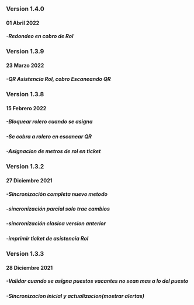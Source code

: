 ### Version 1.4.0

#### 01 Abril 2022
##### -Redondeo en cobro de Rol


### Version 1.3.9

#### 23 Marzo 2022
##### -QR Asistencia Rol, cobro Escaneando QR



### Version 1.3.8

#### 15 Febrero 2022
##### -Bloquear rolero cuando se asigna
##### -Se cobra a rolero en escanear QR
##### -Asignacion de metros de rol en ticket


### Version 1.3.2

#### 27 Diciembre 2021
##### -Sincronización completa nuevo metodo
##### -sincronización parcial solo trae cambios
##### -sincronización clasica version anterior
##### -imprimir ticket de asistencia Rol

### Version 1.3.3

#### 28 Diciembre 2021
##### -Validar cuando se asigna puestos vacantes no sean mas a lo del puesto
##### -Sincronizacion inicial y actualizacion(mostrar alertas)
